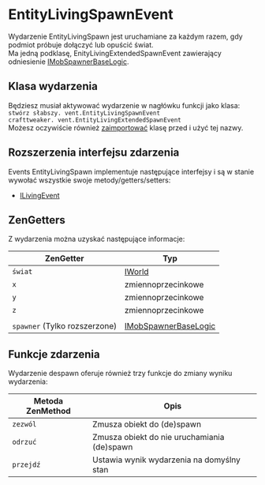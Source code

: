 # EntityLivingSpawnEvent

Wydarzenie EntityLivingSpawn jest uruchamiane za każdym razem, gdy podmiot próbuje dołączyć lub opuścić świat.  
Ma jedną podklasę, EnityLivingExtendedSpawnEvent zawierający odniesienie [IMobSpawnerBaseLogic](/Vanilla/TileEntity/IMobSpawnerBaseLogic).

## Klasa wydarzenia

Będziesz musiał aktywować wydarzenie w nagłówku funkcji jako klasa:  
`stwórz słabszy. vent.EntityLivingSpawnEvent`  
`crafttweaker. vent.EntityLivingExtendedSpawnEvent`  
Możesz oczywiście również [zaimportować](/AdvancedFunctions/Import/) klasę przed i użyć tej nazwy.

## Rozszerzenia interfejsu zdarzenia

Events EntityLivingSpawn implementuje następujące interfejsy i są w stanie wywołać wszystkie swoje metody/getters/setters:

- [ILivingEvent](/Vanilla/Events/Events/ILivingEvent/)

## ZenGetters

Z wydarzenia można uzyskać następujące informacje:

| ZenGetter                     | Typ                                                              |
| ----------------------------- | ---------------------------------------------------------------- |
| `świat`                       | [IWorld](/Vanilla/World/IWorld/)                                 |
| `x`                           | zmiennoprzecinkowe                                               |
| `y`                           | zmiennoprzecinkowe                                               |
| `z`                           | zmiennoprzecinkowe                                               |
|                               |                                                                  |
| `spawner` (Tylko rozszerzone) | [IMobSpawnerBaseLogic](/Vanilla/TileEntity/IMobSpawnerBaseLogic) |

## Funkcje zdarzenia

Wydarzenie despawn oferuje również trzy funkcje do zmiany wyniku wydarzenia:

| Metoda ZenMethod | Opis                                        |
| ---------------- | ------------------------------------------- |
| `zezwól`         | Zmusza obiekt do (de)spawn                  |
| `odrzuć`         | Zmusza obiekt do nie uruchamiania (de)spawn |
| `przejdź`        | Ustawia wynik wydarzenia na domyślny stan   |